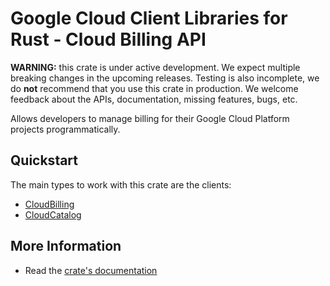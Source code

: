 # Google Cloud Client Libraries for Rust - Cloud Billing API

<!-- Code generated by sidekick. DO NOT EDIT. -->

**WARNING:** this crate is under active development. We expect multiple breaking
changes in the upcoming releases. Testing is also incomplete, we do **not**
recommend that you use this crate in production. We welcome feedback about the
APIs, documentation, missing features, bugs, etc.

Allows developers to manage billing for their Google Cloud Platform
projects     programmatically.

## Quickstart

The main types to work with this crate are the clients:

* [CloudBilling]
* [CloudCatalog]

## More Information

* Read the [crate's documentation](https://docs.rs/google-cloud-billing-v1/latest/google-cloud-billing-v1)

[CloudBilling]: https://docs.rs/google-cloud-billing-v1/latest/google_cloud_billing_v1/client/struct.CloudBilling.html
[CloudCatalog]: https://docs.rs/google-cloud-billing-v1/latest/google_cloud_billing_v1/client/struct.CloudCatalog.html
